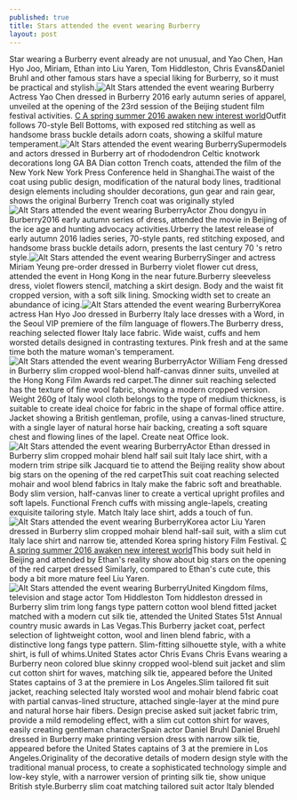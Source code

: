 ```yaml
---
published: true
title: Stars attended the event wearing Burberry
layout: post
---
```

Star wearing a Burberry event already are not unusual, and Yao Chen, Han Hyo Joo, Miriam, Ethan into Liu Yaren, Tom Hiddleston, Chris Evans&Daniel Bruhl and other famous stars have a special liking for Burberry, so it must be practical and stylish.![Alt Stars attended the event wearing Burberry](https://c2.staticflickr.com/2/1654/26437935951_f5c343b4b0_b.jpg)Actress Yao Chen dressed in Burberry 2016 early autumn series of apparel, unveiled at the opening of the 23rd session of the Beijing student film festival activities. [C A spring summer 2016 awaken new interest world](http://www.mkfans.com/2016/03/23/c-a-spring-summer-2016-awaken-new-interest-world/)Outfit follows 70-style Bell Bottoms, with exposed red stitching as well as handsome brass buckle details adorn coats, showing a skilful mature temperament.![Alt Stars attended the event wearing Burberry](https://c2.staticflickr.com/2/1684/26478099236_df218db40a_b.jpg)Supermodels and actors dressed in Burberry art of rhododendron Celtic knotwork decorations long GA BA Dian cotton Trench coats, attended the film of the New York New York Press Conference held in Shanghai.The waist of the coat using public design, modification of the natural body lines, traditional design elements including shoulder decorations, gun gear and rain gear, shows the original Burberry Trench coat was originally styled![Alt Stars attended the event wearing Burberry](https://c2.staticflickr.com/2/1448/25901215013_f1fb198316_b.jpg)Actor Zhou dongyu in Burberry2016 early autumn series of dress, attended the movie in Beijing of the ice age and hunting advocacy activities.Urberry the latest release of early autumn 2016 ladies series, 70-style pants, red stitching exposed, and handsome brass buckle details adorn, presents the last century 70 \'s retro style.![Alt Stars attended the event wearing Burberry](https://c2.staticflickr.com/2/1473/26411738122_32b8240f57_b.jpg)Singer and actress Miriam Yeung pre-order dressed in Burberry violet flower cut dress, attended the event in Hong Kong in the near future.Burberry sleeveless dress, violet flowers stencil, matching a skirt design. Body and the waist fit cropped version, with a soft silk lining. Smocking width set to create an abundance of icing.![Alt Stars attended the event wearing Burberry](https://c2.staticflickr.com/2/1547/26478121026_042766458d_b.jpg)Korea actress Han Hyo Joo dressed in Burberry Italy lace dresses with a Word, in the Seoul VIP premiere of the film language of flowers.The Burberry dress, reaching selected flower Italy lace fabric. Wide waist, cuffs and hem worsted details designed in contrasting textures. Pink fresh and at the same time both the mature woman\'s temperament.![Alt Stars attended the event wearing Burberry](https://c2.staticflickr.com/2/1612/25899180324_5feb1c890c_b.jpg)Actor William Feng dressed in Burberry slim cropped wool-blend half-canvas dinner suits, unveiled at the Hong Kong Film Awards red carpet.The dinner suit reaching selected has the texture of fine wool fabric, showing a modern cropped version. Weight 260g of Italy wool cloth belongs to the type of medium thickness, is suitable to create ideal choice for fabric in the shape of formal office attire. Jacket showing a British gentleman, profile, using a canvas-lined structure, with a single layer of natural horse hair backing, creating a soft square chest and flowing lines of the lapel. Create neat Office look.![Alt Stars attended the event wearing Burberry](https://c2.staticflickr.com/2/1508/26231232120_296ce9098f_b.jpg)Actor Ethan dressed in Burberry slim cropped mohair blend half sail suit Italy lace shirt, with a modern trim stripe silk Jacquard tie to attend the Beijing reality show about big stars on the opening of the red carpetThis suit coat reaching selected mohair and wool blend fabrics in Italy make the fabric soft and breathable. Body slim version, half-canvas liner to create a vertical upright profiles and soft lapels. Functional French cuffs with missing angle-lapels, creating exquisite tailoring style. Match Italy lace shirt, adds a touch of fun.![Alt Stars attended the event wearing Burberry](https://c2.staticflickr.com/2/1640/26478142386_eb84b74616_b.jpg)Korea actor Liu Yaren dressed in Burberry slim cropped mohair blend half-sail suit, with a slim cut Italy lace shirt and narrow tie, attended Korea spring history Film Festival. [C A spring summer 2016 awaken new interest world](http://www.mkfans.com/2016/03/23/c-a-spring-summer-2016-awaken-new-interest-world/)This body suit held in Beijing and attended by Ethan\'s reality show about big stars on the opening of the red carpet dressed Similarly, compared to Ethan\'s cute cute, this body a bit more mature feel Liu Yaren.![Alt Stars attended the event wearing Burberry](https://c2.staticflickr.com/2/1634/26231246200_52d5d33ac8_b.jpg)United Kingdom films, television and stage actor Tom Hiddleston Tom hiddleston dressed in Burberry slim trim long fangs type pattern cotton wool blend fitted jacket matched with a modern cut silk tie, attended the United States 51st Annual country music awards in Las Vegas.This Burberry jacket coat, perfect selection of lightweight cotton, wool and linen blend fabric, with a distinctive long fangs type pattern. Slim-fitting silhouette style, with a white shirt, is full of whims.United States actor Chris Evans Chris Evans wearing a Burberry neon colored blue skinny cropped wool-blend suit jacket and slim cut cotton shirt for waves, matching silk tie, appeared before the United States captains of 3 at the premiere in Los Angeles.Slim tailored fit suit jacket, reaching selected Italy worsted wool and mohair blend fabric coat with partial canvas-lined structure, attached single-layer at the mind pure and natural horse hair fibers. Design precise asked suit jacket fabric trim, provide a mild remodeling effect, with a slim cut cotton shirt for waves, easily creating gentleman characterSpain actor Daniel Bruhl Daniel Bruehl dressed in Burberry make printing version dress with narrow silk tie, appeared before the United States captains of 3 at the premiere in Los Angeles.Originality of the decorative details of modern design style with the traditional manual process, to create a sophisticated technology simple and low-key style, with a narrower version of printing silk tie, show unique British style.Burberry slim coat matching tailored suit actor Italy blended